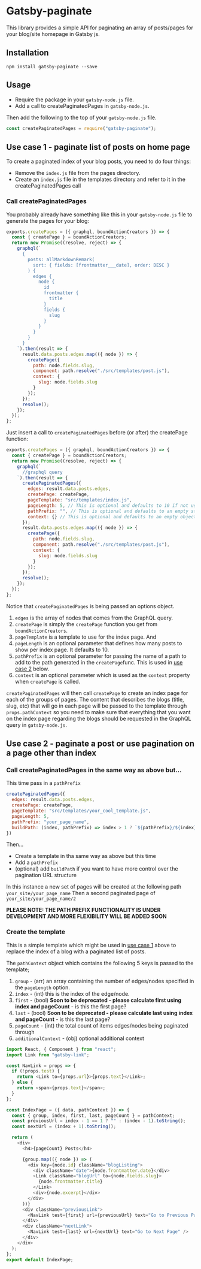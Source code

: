 # Gatsby-paginate

This library provides a simple API for paginating an array of posts/pages for your blog/site homepage in Gatsby js.

## Installation

```
npm install gatsby-paginate --save
```

## Usage

* Require the package in your `gatsby-node.js` file.
* Add a call to createPaginatedPages in `gatsby-node.js`.

Then add the following to the top of your `gatsby-node.js` file.

```javascript
const createPaginatedPages = require("gatsby-paginate");
```

## Use case 1 - paginate list of posts on home page<a name="eg1"></a>

To create a paginated index of your blog posts, you need to do four things:

* Remove the `index.js` file from the pages directory.
* Create an `index.js` file in the templates directory and refer to it in the createPaginatedPages call

### Call createPaginatedPages

You probably already have something like this in your `gatsby-node.js` file to generate the pages for your blog:

```javascript
exports.createPages = ({ graphql, boundActionCreators }) => {
  const { createPage } = boundActionCreators;
  return new Promise((resolve, reject) => {
    graphql(`
      {
        posts: allMarkdownRemark(
          sort: { fields: [frontmatter___date], order: DESC }
        ) {
          edges {
            node {
              id
              frontmatter {
                title
              }
              fields {
                slug
              }
            }
          }
        }
      }
    `).then(result => {
      result.data.posts.edges.map(({ node }) => {
        createPage({
          path: node.fields.slug,
          component: path.resolve("./src/templates/post.js"),
          context: {
            slug: node.fields.slug
          }
        });
      });
      resolve();
    });
  });
};
```

Just insert a call to `createPaginatedPages` before (or after) the createPage function:

```javascript
exports.createPages = ({ graphql, boundActionCreators }) => {
  const { createPage } = boundActionCreators;
  return new Promise((resolve, reject) => {
    graphql(`
      //graphql query
    `).then(result => {
      createPaginatedPages({
        edges: result.data.posts.edges,
        createPage: createPage,
        pageTemplate: "src/templates/index.js",
        pageLength: 5, // This is optional and defaults to 10 if not used
        pathPrefix: "", // This is optional and defaults to an empty string if not used
        context: {} // This is optional and defaults to an empty object if not used
      });
      result.data.posts.edges.map(({ node }) => {
        createPage({
          path: node.fields.slug,
          component: path.resolve("./src/templates/post.js"),
          context: {
            slug: node.fields.slug
          }
        });
      });
      resolve();
    });
  });
};
```

Notice that `createPaginatedPages` is being passed an options object.

1. `edges` is the array of nodes that comes from the GraphQL query.
2. `createPage` is simply the `createPage` function you get from `boundActionCreators`.
3. `pageTemplate` is a template to use for the index page. And
4. `pageLength` is an optional parameter that defines how many posts to show per index page. It defaults to 10.
5. `pathPrefix` is an optional parameter for passing the name of a path to add to the path generated in the `createPage`func. This is used in [use case 2](#eg2) below.
6. `context` is an optional parameter which is used as the `context` property when `createPage` is called.

`createPaginatedPages` will then call `createPage` to create an index page for each of the groups of pages. The content that describes the blogs (title, slug, etc) that will go in each page will be passed to the template through `props.pathContext` so you need to make sure that everything that you want on the index page regarding the blogs should be requested in the GraphQL query in `gatsby-node.js`.

## Use case 2 - paginate a post or use pagination on a page other than index<a name="eg2"></a>

### Call createPaginatedPages in the same way as above but...

This time pass in a `pathPrefix`

```javascript
createPaginatedPages({
  edges: result.data.posts.edges,
  createPage: createPage,
  pageTemplate: "src/templates/your_cool_template.js",
  pageLength: 5,
  pathPrefix: "your_page_name",
  buildPath: (index, pathPrefix) => index > 1 ? `${pathPrefix}/${index}` : `/${pathPrefix}` // This is optional and this is the default
})
```

Then...

* Create a template in tha same way as above but this time
* Add a `pathPrefix`
* (optional) add `buildPath` if you want to have more control over the pagination URL structure

In this instance a new set of pages will be created at the following path `your_site/your_page_name`
Then a second paginated page of `your_site/your_page_name/2`

**PLEASE NOTE: THE PATH PREFIX FUNCTIONALITY IS UNDER DEVELOPMENT AND MORE FLEXIBILITY WILL BE ADDED SOON**

### Create the template

This is a simple template which might be used in [use case 1](#eg1) above to replace the index of a blog with a paginated list of posts.

The `pathContext` object which contains the following 5 keys is passed to the template;

1. `group` - (arr) an array containing the number of edges/nodes specified in the `pageLength` option.
1. `index` - (int) this is the index of the edge/node.
1. `first` - (bool) **Soon to be deprecated - please calculate first using index and pageCount** - is this the first page?
1. `last` - (bool) **Soon to be deprecated - please calculate last using index and pageCount** - is this the last page?
1. `pageCount` - (int) the total count of items edges/nodes being paginated through
1. `additionalContext` - (obj) optional additional context

```javascript
import React, { Component } from "react";
import Link from "gatsby-link";

const NavLink = props => {
  if (!props.test) {
    return <Link to={props.url}>{props.text}</Link>;
  } else {
    return <span>{props.text}</span>;
  }
};

const IndexPage = ({ data, pathContext }) => {
  const { group, index, first, last, pageCount } = pathContext;
  const previousUrl = index - 1 == 1 ? "" : (index - 1).toString();
  const nextUrl = (index + 1).toString();

  return (
    <div>
      <h4>{pageCount} Posts</h4>

      {group.map(({ node }) => (
        <div key={node.id} className="blogListing">
          <div className="date">{node.frontmatter.date}</div>
          <Link className="blogUrl" to={node.fields.slug}>
            {node.frontmatter.title}
          </Link>
          <div>{node.excerpt}</div>
        </div>
      ))}
      <div className="previousLink">
        <NavLink test={first} url={previousUrl} text="Go to Previous Page" />
      </div>
      <div className="nextLink">
        <NavLink test={last} url={nextUrl} text="Go to Next Page" />
      </div>
    </div>
  );
};
export default IndexPage;
```
